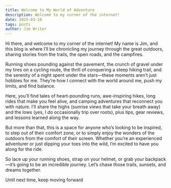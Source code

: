 ```yaml
---
title: Welcome to My World of Adventure
description: Welcome to my corner of the internet!
date: 2025-03-10
tags: posts
author: Jim Writer
---
```



Hi there, and welcome to my corner of the internet! My name is Jim, and this blog is where I’ll be chronicling my journey through the great outdoors, sharing stories from the trails, the open roads, and the campfires.

Running shoes pounding against the pavement, the crunch of gravel under my tires on a cycling route, the thrill of conquering a steep hiking trail, and the serenity of a night spent under the stars—these moments aren’t just hobbies for me. They’re how I connect with the world around me, push my limits, and find balance.

Here, you’ll find tales of heart-pounding runs, awe-inspiring hikes, long rides that make you feel alive, and camping adventures that reconnect you with nature. I’ll share the highs (sunrise views that take your breath away) and the lows (yes, I _do_ occasionally trip over roots), plus tips, gear reviews, and lessons learned along the way.

But more than that, this is a space for anyone who’s looking to be inspired, to step out of their comfort zone, or to simply enjoy the wonders of the outdoors from the comfort of their screen. Whether you’re an experienced adventurer or just dipping your toes into the wild, I’m excited to have you along for the ride.

So lace up your running shoes, strap on your helmet, or grab your backpack—it’s going to be an incredible journey. Let’s chase those trails, sunsets, and dreams together.

Until next time, keep moving forward





